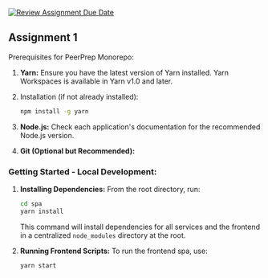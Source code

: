 [![Review Assignment Due Date](https://classroom.github.com/assets/deadline-readme-button-24ddc0f5d75046c5622901739e7c5dd533143b0c8e959d652212380cedb1ea36.svg)](https://classroom.github.com/a/6BOvYMwN)

## Assignment 1

Prerequisites for PeerPrep Monorepo:

1. **Yarn:** Ensure you have the latest version of Yarn installed. Yarn
    Workspaces is available in Yarn v1.0 and later.
2. Installation (if not already installed):

    ```bash
    npm install -g yarn
    ```

3. **Node.js:** Check each application's documentation for the recommended
    Node.js version.
4. **Git (Optional but Recommended):**

### Getting Started - Local Development:

1. **Installing Dependencies:** From the root directory, run:

   ```bash
   cd spa
   yarn install
   ```

   This command will install dependencies for all services and the frontend in a
   centralized `node_modules` directory at the root.

2. **Running Frontend Scripts:** To run the frontend spa, use:

   ```bash
   yarn start
   ```
